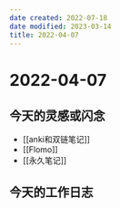 ```yaml
---
date created: 2022-07-18
date modified: 2023-03-14
title: 2022-04-07
---
```


# 2022-04-07

## 今天的灵感或闪念

- [[anki和双链笔记]]
- [[Flomo]]
- [[永久笔记]]

## 今天的工作日志
